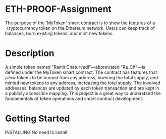 # ETH-PROOF-Assignment
The purpose of the 'MyToken' smart contract is to show the features of a  cryptocurrency token on the Ethereum network. Users can keep track of balances, burn existing tokens, and mint new tokens.

# Description
A simple token named "Ramit Chaturvedi"—abbreviated "Ra_Ch"—is defined under the MyToken smart contract. The contract has features that allow tokens to be burned from any address, lowering the total supply, and minted new tokens to any address, increasing the total supply. The involved addresses' balances are updated by each token transaction and are kept in a publicly accessible mapping. This project is a great way to understand the fundamentals of token operations and smart contract development.

# Getting Started
INSTALLING
No need to install

